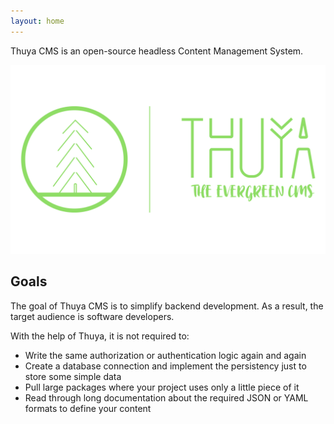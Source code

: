 ```yaml
---
layout: home
---
```


Thuya CMS is an open-source headless Content Management System.

![Thuya CMS full logo](assets/index/logo-full.png)

## Goals

The goal of Thuya CMS is to simplify backend development. As a result, the target audience is software developers.

With the help of Thuya, it is not required to:

- Write the same authorization or authentication logic again and again
- Create a database connection and implement the persistency just to store some simple data
- Pull large packages where your project uses only a little piece of it
- Read through long documentation about the required JSON or YAML formats to define your content